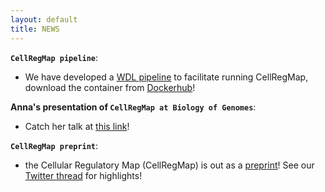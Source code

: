 ```yaml
---
layout: default
title: NEWS
---
```

<!-- 
**`CellRegMap paper out in MSB!`**:  
- the CellRegMap is out in Molecular Systems Biology check out [the paper]() and see here for a [Twitter thread]()! -->

**`CellRegMap pipeline`**:  
- We have developed a [WDL pipeline](https://github.com/populationgenomics/CellRegMap_pipeline) to facilitate running CellRegMap, download the container from [Dockerhub](https://hub.docker.com/repository/docker/annasecuomo/cellregmap_pipeline)!

**Anna's presentation of `CellRegMap at Biology of Genomes`**:  
- Catch her talk at [this link](https://www.youtube.com/watch?v=ZAWJExHN3Cc)!

**`CellRegMap preprint`**:  
- the Cellular Regulatory Map (CellRegMap) is out as a [preprint](https://www.biorxiv.org/content/10.1101/2021.09.01.458524v1)! See our [Twitter thread](https://twitter.com/AnnaSECuomo/status/1434059443956862978) for highlights!
